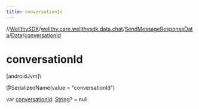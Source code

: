 ```yaml
---
title: conversationId
---
```

//[WellthySDK](../../../../index.html)/[wellthy.care.wellthysdk.data.chat](../../index.html)/[SendMessageResponseData](../index.html)/[Data](index.html)/[conversationId](conversation-id.html)



# conversationId



[androidJvm]\




@SerializedName(value = "conversationId")



var [conversationId](conversation-id.html): [String](https://kotlinlang.org/api/latest/jvm/stdlib/kotlin/-string/index.html)? = null




